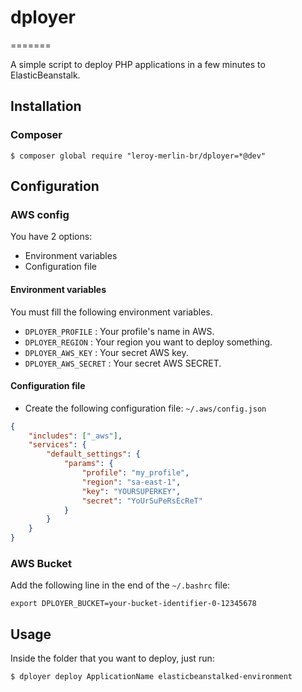 # dployer
=======

A simple script to deploy PHP applications in a few minutes to ElasticBeanstalk.

## Installation

### Composer

```shell
$ composer global require "leroy-merlin-br/dployer=*@dev"
```

## Configuration

### AWS config

You have 2 options:

- Environment variables
- Configuration file

#### Environment variables

You must fill the following environment variables.

- `DPLOYER_PROFILE` : Your profile's name in AWS.
- `DPLOYER_REGION`  : Your region you want to deploy something.
- `DPLOYER_AWS_KEY` : Your secret AWS key.
- `DPLOYER_AWS_SECRET` : Your secret AWS SECRET.

#### Configuration file

- Create the following configuration file: `~/.aws/config.json`

```json
{
    "includes": ["_aws"],
    "services": {
        "default_settings": {
            "params": {
                "profile": "my_profile",
                "region": "sa-east-1",
                "key": "YOURSUPERKEY",
                "secret": "YoUrSuPeRsEcReT"
            }
        }
    }
}
```

### AWS Bucket

Add the following line in the end of the `~/.bashrc` file:
``` shell
export DPLOYER_BUCKET=your-bucket-identifier-0-12345678
```

## Usage
Inside the folder that you want to deploy, just run:
```shell
$ dployer deploy ApplicationName elasticbeanstalked-environment
